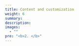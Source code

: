 ```yaml
---
title: Content and customization
weight: 6
summary:
description: 
images: 
  - ""
pre: "<b>2. </b>"
---
```


